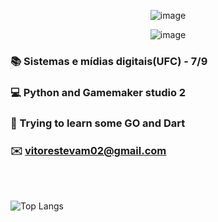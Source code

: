<div align="center" />

<!-- <img align="right" src="https://github.githubassets.com/images/mona-loading-default.gif" width="400"/> -->

![image](https://github.githubassets.com/images/mona-loading-default.gif#gh-dark-mode-only)

![image](https://github.githubassets.com/images/mona-loading-default.gif#gh-light-mode-only)

<div align="left" />

### 📚 Sistemas e mídias digitais(UFC) - 7/9
### 💻 Python and Gamemaker studio 2
### 🐹 Trying to learn some GO and Dart
### ✉️ vitorestevam02@gmail.com

<br/>
<br/>

![Top Langs](https://github-readme-stats.vercel.app/api/top-langs/?username=vitorestevam&layout=compact&langs_count=3)
